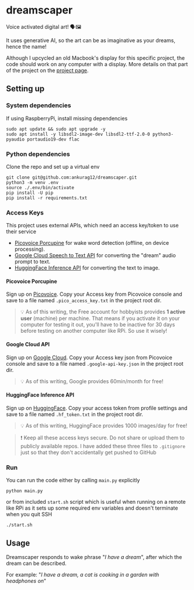 # dreamscaper

Voice activated digital art! 🗣🖼️️

It uses generative AI, so the art can be as imaginative as your dreams, hence the name!

Although I upcycled an old Macbook's display for this specific project, the code should work on any computer with a
display. More details on that part of the project on the [project page](https://ankurag12.github.io/dreamscaper/).

## Setting up

### System dependencies

If using RaspberryPi, install missing dependencies

```
sudo apt update && sudo apt upgrade -y
sudo apt install -y libsdl2-image-dev libsdl2-ttf-2.0-0 python3-pyaudio portaudio19-dev flac
```

### Python dependencies

Clone the repo and set up a virtual env

```commandline
git clone git@github.com:ankurag12/dreamscaper.git
python3 -m venv .env
source ./.env/bin/activate
pip install -U pip
pip install -r requirements.txt
```

### Access Keys

This project uses external APIs, which need an access key/token to use their service

- [Picovoice Porcupine](https://picovoice.ai/platform/porcupine/) for wake word detection (offline, on device
  processing).
- [Google Cloud Speech to Text API](https://cloud.google.com/speech-to-text/docs) for converting the "dream" audio
  prompt to text.
- [HuggingFace Inference API](https://huggingface.co/docs/api-inference/index) for converting the text to image.

#### Picovoice Porcupine

Sign up on [Picovoice](https://console.picovoice.ai/signup). Copy your Access key from Picovoice console and save to a
file
named `.pico_access_key.txt` in the project root dir.

> 💡 As of this writing, the Free account for hobbyists provides
> **1 active user** (machine) per machine. That means if you activate it on your computer for testing it out, you'll
> have to be inactive for 30 days before testing on another computer like RPi. So use it wisely!

#### Google Cloud API

Sign up on [Google Cloud](https://cloud.google.com). Copy your Access key json from Picovoice console and save to a file
named `.google-api-key.json` in the project root dir.
> 💡 As of this writing, Google provides 60min/month for free!

#### HuggingFace Inference API

Sign up on [HuggingFace](https://huggingface.co/join). Copy your access token from profile settings and save to a file
named `.hf_token.txt` in the project root dir.
> 💡 As of this writing, HuggingFace provides 1000 images/day for free!

> ❗ Keep all these access keys secure. Do not share or upload them to publicly available repos. I have added these three
> files to `.gitignore` just so that they don't accidentally get pushed to GitHub

### Run

You can run the code either by calling `main.py` explicitly

```commandline
python main.py
```

or from included `start.sh` script which is useful when running on a remote like RPi as it sets up some
required env
variables and doesn't terminate when you quit SSH

```commandline
./start.sh
```

## Usage

Dreamscaper responds to wake phrase "_I have a dream_", after which the dream can be described.

For example: "_I have a dream, a cat is cooking in a garden with headphones on_"

